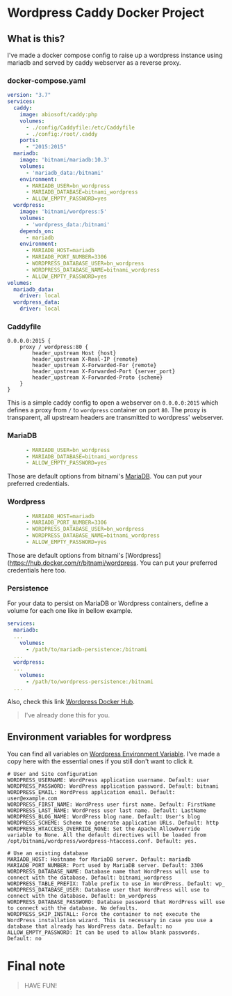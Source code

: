 # Wordpress Caddy Docker Project

## What is this?
I've made a docker compose config to raise up a wordpress instance using mariadb and served by caddy webserver as a reverse proxy.

### docker-compose.yaml
```yaml
version: "3.7"
services:
  caddy:
    image: abiosoft/caddy:php
    volumes:
      - ./config/Caddyfile:/etc/Caddyfile
      - ./config:/root/.caddy
    ports:
      - "2015:2015"
  mariadb:
    image: 'bitnami/mariadb:10.3'
    volumes:
      - 'mariadb_data:/bitnami'
    environment:
      - MARIADB_USER=bn_wordpress
      - MARIADB_DATABASE=bitnami_wordpress
      - ALLOW_EMPTY_PASSWORD=yes
  wordpress:
    image: 'bitnami/wordpress:5'
    volumes:
      - 'wordpress_data:/bitnami'
    depends_on:
      - mariadb
    environment:
      - MARIADB_HOST=mariadb
      - MARIADB_PORT_NUMBER=3306
      - WORDPRESS_DATABASE_USER=bn_wordpress
      - WORDPRESS_DATABASE_NAME=bitnami_wordpress
      - ALLOW_EMPTY_PASSWORD=yes
volumes:
  mariadb_data:
    driver: local
  wordpress_data:
    driver: local
```

### Caddyfile
```
0.0.0.0:2015 {
    proxy / wordpress:80 {
        header_upstream Host {host}
        header_upstream X-Real-IP {remote}
        header_upstream X-Forwarded-For {remote}
        header_upstream X-Forwarded-Port {server_port}
        header_upstream X-Forwarded-Proto {scheme}
    }
}
```
This is a simple caddy config to open a webserver on `0.0.0.0:2015` which defines a proxy from `/` to `wordpress` container on port `80`.
The proxy is transparent, all upstream headers are transmitted to wordpress' webserver.


### MariaDB
```yaml
      - MARIADB_USER=bn_wordpress
      - MARIADB_DATABASE=bitnami_wordpress
      - ALLOW_EMPTY_PASSWORD=yes
```
Those are default options from bitnami's [MariaDB](https://hub.docker.com/r/bitnami/mariadb). You can put your preferred credentials.

### Wordpress
```yaml
      - MARIADB_HOST=mariadb
      - MARIADB_PORT_NUMBER=3306
      - WORDPRESS_DATABASE_USER=bn_wordpress
      - WORDPRESS_DATABASE_NAME=bitnami_wordpress
      - ALLOW_EMPTY_PASSWORD=yes
```
Those are default options from bitnami's [Wordpress](https://hub.docker.com/r/bitnami/wordpress. You can put your preferred credentials here too.

### Persistence
For your data to persist on MariaDB or Wordpress containers, define a volume for each one like in bellow example.
```yaml
services:
  mariadb:
  ...
    volumes:
      - /path/to/mariadb-persistence:/bitnami
  ...
  wordpress:
  ...
    volumes:
      - /path/to/wordpress-persistence:/bitnami
  ...
```
Also, check this link [Wordpress Docker Hub](https://hub.docker.com/r/bitnami/wordpress#persisting-your-application).

> I've already done this for you.

## Environment variables for wordpress
You can find all variables on [Wordpress Environment Variable](https://hub.docker.com/r/bitnami/wordpress#environment-variables).
I've made a copy here with the essential ones if you still don't want to click it.

```
# User and Site configuration
WORDPRESS_USERNAME: WordPress application username. Default: user
WORDPRESS_PASSWORD: WordPress application password. Default: bitnami
WORDPRESS_EMAIL: WordPress application email. Default: user@example.com
WORDPRESS_FIRST_NAME: WordPress user first name. Default: FirstName
WORDPRESS_LAST_NAME: WordPress user last name. Default: LastName
WORDPRESS_BLOG_NAME: WordPress blog name. Default: User's blog
WORDPRESS_SCHEME: Scheme to generate application URLs. Default: http
WORDPRESS_HTACCESS_OVERRIDE_NONE: Set the Apache AllowOverride variable to None. All the default directives will be loaded from /opt/bitnami/wordpress/wordpress-htaccess.conf. Default: yes.

# Use an existing database
MARIADB_HOST: Hostname for MariaDB server. Default: mariadb
MARIADB_PORT_NUMBER: Port used by MariaDB server. Default: 3306
WORDPRESS_DATABASE_NAME: Database name that WordPress will use to connect with the database. Default: bitnami_wordpress
WORDPRESS_TABLE_PREFIX: Table prefix to use in WordPress. Default: wp_
WORDPRESS_DATABASE_USER: Database user that WordPress will use to connect with the database. Default: bn_wordpress
WORDPRESS_DATABASE_PASSWORD: Database password that WordPress will use to connect with the database. No defaults.
WORDPRESS_SKIP_INSTALL: Force the container to not execute the WordPress installation wizard. This is necessary in case you use a database that already has WordPress data. Default: no
ALLOW_EMPTY_PASSWORD: It can be used to allow blank passwords. Default: no
```

# Final note
> HAVE FUN!